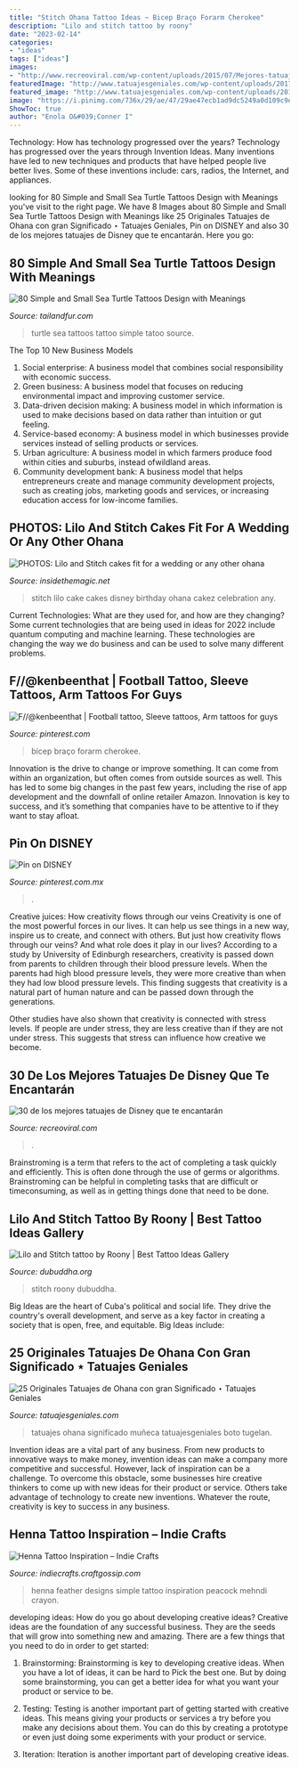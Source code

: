 ```yaml
---
title: "Stitch Ohana Tattoo Ideas ~ Bicep Braço Forarm Cherokee"
description: "Lilo and stitch tattoo by roony"
date: "2023-02-14"
categories:
- "ideas"
tags: ["ideas"]
images:
- "http://www.recreoviral.com/wp-content/uploads/2015/07/Mejores-tatuajes-con-personajes-y-cosas-de-Disney-14.jpg"
featuredImage: "http://www.tatuajesgeniales.com/wp-content/uploads/2017/02/tatuajes-tattoo-ohana-muñeca-4.jpg"
featured_image: "http://www.tatuajesgeniales.com/wp-content/uploads/2017/02/tatuajes-tattoo-ohana-muñeca-4.jpg"
image: "https://i.pinimg.com/736x/29/ae/47/29ae47ecb1ad9dc5249a0d109c9e28ca.jpg"
ShowToc: true
author: "Enola O&#039;Conner I"
---
```



Technology: How has technology progressed over the years?
Technology has progressed over the years through Invention Ideas. Many inventions have led to new techniques and products that have helped people live better lives. Some of these inventions include: cars, radios, the Internet, and appliances.

	

		
looking for 80 Simple and Small Sea Turtle Tattoos Design with Meanings you've visit to the right page. We have 8 Images about 80 Simple and Small Sea Turtle Tattoos Design with Meanings like 25 Originales Tatuajes de Ohana con gran Significado ⋆ Tatuajes Geniales, Pin on DISNEY and also 30 de los mejores tatuajes de Disney que te encantarán. Here you go:
		
    
## 80 Simple And Small Sea Turtle Tattoos Design With Meanings

<img loading=lazy src="https://tailandfur.com/wp-content/uploads/2014/04/sea-turtle-tatoo-47.jpeg" onerror="this.onerror=null;this.src='https://tse1.mm.bing.net/th?id=OIP.ilQ3i1056A4o2sxAdWqaFgHaJ4&amp;pid=15.1';" alt="80 Simple and Small Sea Turtle Tattoos Design with Meanings">

_Source: tailandfur.com_

>turtle sea tattoos tattoo simple tatoo source. 

	

The Top 10 New Business Models
1. Social enterprise: A business model that combines social responsibility with economic success.
2. Green business: A business model that focuses on reducing environmental impact and improving customer service.
3. Data-driven decision making: A business model in which information is used to make decisions based on data rather than intuition or gut feeling.
4. Service-based economy: A business model in which businesses provide services instead of selling products or services. 
5. Urban agriculture: A business model in which farmers produce food within cities and suburbs, instead ofwildland areas. 
6. Community development bank: A business model that helps entrepreneurs create and manage community development projects, such as creating jobs, marketing goods and services, or increasing education access for low-income families.

    
## PHOTOS: Lilo And Stitch Cakes Fit For A Wedding Or Any Other Ohana

<img loading=lazy src="http://www.insidethemagic.net/wp-content/uploads/2017/06/Stitch9-338x600.jpg" onerror="this.onerror=null;this.src='https://tse4.mm.bing.net/th?id=OIP.PB77xcuDVDlFLgPyutn3hwAAAA&amp;pid=15.1';" alt="PHOTOS: Lilo and Stitch cakes fit for a wedding or any other ohana">

_Source: insidethemagic.net_

>stitch lilo cake cakes disney birthday ohana cakez celebration any. 

	

Current Technologies: What are they used for, and how are they changing?
Some current technologies that are being used in ideas for 2022 include quantum computing and machine learning. These technologies are changing the way we do business and can be used to solve many different problems.

    
## F//@kenbeenthat | Football Tattoo, Sleeve Tattoos, Arm Tattoos For Guys

<img loading=lazy src="https://i.pinimg.com/736x/29/ae/47/29ae47ecb1ad9dc5249a0d109c9e28ca.jpg" onerror="this.onerror=null;this.src='https://tse1.mm.bing.net/th?id=OIP.FDB5Dyw-CKLtGHsk5VcZogHaLH&amp;pid=15.1';" alt="F//@kenbeenthat | Football tattoo, Sleeve tattoos, Arm tattoos for guys">

_Source: pinterest.com_

>bicep braço forarm cherokee. 

	

Innovation is the drive to change or improve something. It can come from within an organization, but often comes from outside sources as well. This has led to some big changes in the past few years, including the rise of app development and the downfall of online retailer Amazon. Innovation is key to success, and it’s something that companies have to be attentive to if they want to stay afloat.

    
## Pin On DISNEY

<img loading=lazy src="https://i.pinimg.com/736x/f7/96/d0/f796d09318b7b36ef117960bd801fe94.jpg" onerror="this.onerror=null;this.src='https://tse4.mm.bing.net/th?id=OIP.2_zT4BYqR7poNCshurBD_QHaJQ&amp;pid=15.1';" alt="Pin on DISNEY">

_Source: pinterest.com.mx_

>. 

	

Creative juices: How creativity flows through our veins
Creativity is one of the most powerful forces in our lives. It can help us see things in a new way, inspire us to create, and connect with others. But just how creativity flows through our veins? And what role does it play in our lives?
According to a study by University of Edinburgh researchers, creativity is passed down from parents to children through their blood pressure levels. When the parents had high blood pressure levels, they were more creative than when they had low blood pressure levels. This finding suggests that creativity is a natural part of human nature and can be passed down through the generations.

Other studies have also shown that creativity is connected with stress levels. If people are under stress, they are less creative than if they are not under stress. This suggests that stress can influence how creative we become.

    
## 30 De Los Mejores Tatuajes De Disney Que Te Encantarán

<img loading=lazy src="http://www.recreoviral.com/wp-content/uploads/2015/07/Mejores-tatuajes-con-personajes-y-cosas-de-Disney-14.jpg" onerror="this.onerror=null;this.src='https://tse2.mm.bing.net/th?id=OIP.n5mjR1s3EFSzWCFOkQLxCwHaNK&amp;pid=15.1';" alt="30 de los mejores tatuajes de Disney que te encantarán">

_Source: recreoviral.com_

>. 

	

Brainstroming is a term that refers to the act of completing a task quickly and efficiently. This is often done through the use of germs or algorithms. Brainstroming can be helpful in completing tasks that are difficult or timeconsuming, as well as in getting things done that need to be done.

    
## Lilo And Stitch Tattoo By Roony | Best Tattoo Ideas Gallery

<img loading=lazy src="https://www.dubuddha.org/wp-content/uploads/2015/03/Lilo-and-Stitch-tattoo-by-Roony.jpg" onerror="this.onerror=null;this.src='https://tse2.mm.bing.net/th?id=OIP.5h_BV-YaAoGfLyoanKckJwHaJ4&amp;pid=15.1';" alt="Lilo and Stitch tattoo by Roony | Best Tattoo Ideas Gallery">

_Source: dubuddha.org_

>stitch roony dubuddha. 

	

Big Ideas are the heart of Cuba's political and social life. They drive the country's overall development, and serve as a key factor in creating a society that is open, free, and equitable. Big Ideas include:

    
## 25 Originales Tatuajes De Ohana Con Gran Significado ⋆ Tatuajes Geniales

<img loading=lazy src="http://www.tatuajesgeniales.com/wp-content/uploads/2017/02/tatuajes-tattoo-ohana-muñeca-4.jpg" onerror="this.onerror=null;this.src='https://tse2.mm.bing.net/th?id=OIP.3YjvzGQIilPtJd-bzHG0PQAAAA&amp;pid=15.1';" alt="25 Originales Tatuajes de Ohana con gran Significado ⋆ Tatuajes Geniales">

_Source: tatuajesgeniales.com_

>tatuajes ohana significado muñeca tatuajesgeniales boto tugelan. 

	

Invention ideas are a vital part of any business. From new products to innovative ways to make money, invention ideas can make a company more competitive and successful. However, lack of inspiration can be a challenge. To overcome this obstacle, some businesses hire creative thinkers to come up with new ideas for their product or service. Others take advantage of technology to create new inventions. Whatever the route, creativity is key to success in any business.

    
## Henna Tattoo Inspiration – Indie Crafts

<img loading=lazy src="https://i1.wp.com/indiecrafts.craftgossip.com/files/2014/06/20140516_124418.jpg?fit=450%2C800&amp;ssl=1" onerror="this.onerror=null;this.src='https://tse1.mm.bing.net/th?id=OIP.bkzC6RqTSimH3eSgOGaF8QAAAA&amp;pid=15.1';" alt="Henna Tattoo Inspiration – Indie Crafts">

_Source: indiecrafts.craftgossip.com_

>henna feather designs simple tattoo inspiration peacock mehndi crayon. 

	

developing ideas: How do you go about developing creative ideas?
Creative ideas are the foundation of any successful business. They are the seeds that will grow into something new and amazing. There are a few things that you need to do in order to get started:
1. Brainstorming: Brainstorming is key to developing creative ideas. When you have a lot of ideas, it can be hard to Pick the best one. But by doing some brainstorming, you can get a better idea for what you want your product or service to be.

2. Testing: Testing is another important part of getting started with creative ideas. This means giving your products or services a try before you make any decisions about them. You can do this by creating a prototype or even just doing some experiments with your product or service.

3. Iteration: Iteration is another important part of developing creative ideas.

